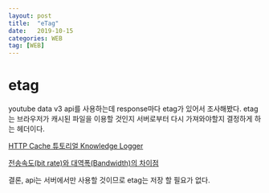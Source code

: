 ```yaml
---
layout: post
title:  "eTag"
date:   2019-10-15
categories: WEB
tag: [WEB]
---
```


# etag
youtube data v3 api를 사용하는데 response마다 etag가 있어서 조사해봤다.
etag는 브라우저가 캐시된 파일을 이용할 것인지 서버로부터 다시 가져와야할지 결정하게 하는 헤더이다. 

[HTTP Cache 튜토리얼 Knowledge Logger](https://www.letmecompile.com/http-cache-%ED%8A%9C%ED%86%A0%EB%A6%AC%EC%96%BC/)  

[전송속도(bit rate)와 대역폭(Bandwidth)의 차이점](https://sonne21c.tistory.com/entry/%EC%A0%84%EC%86%A1%EC%86%8D%EB%8F%84bit-rate%EC%99%80-%EB%8C%80%EC%97%AD%ED%8F%ADBandwidth%EC%9D%98-%EC%B0%A8%EC%9D%B4%EC%A0%90)

결론, api는 서버에서만 사용할 것이므로 etag는 저장 할 필요가 없다. 